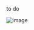 to do



![image](https://github.com/ESP32DE/Boot-Linux-ESP32S3-Playground/assets/16070445/808ca776-ceec-4e48-aa0b-57151d4b1ded)
